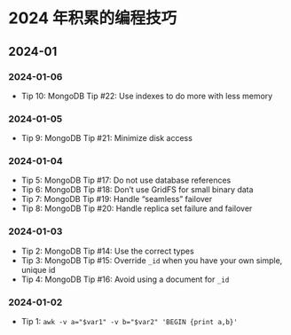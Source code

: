# 2024 年积累的编程技巧

## 2024-01

### 2024-01-06

- Tip 10: MongoDB Tip #22: Use indexes to do more with less memory

### 2024-01-05

- Tip 9: MongoDB Tip #21: Minimize disk access

### 2024-01-04

- Tip 5: MongoDB Tip #17: Do not use database references
- Tip 6: MongoDB Tip #18: Don’t use GridFS for small binary data
- Tip 7: MongoDB Tip #19: Handle “seamless” failover
- Tip 8: MongoDB Tip #20: Handle replica set failure and failover

### 2024-01-03

- Tip 2: MongoDB Tip #14: Use the correct types
- Tip 3: MongoDB Tip #15: Override `_id` when you have your own simple, unique id
- Tip 4: MongoDB Tip #16: Avoid using a document for `_id`

### 2024-01-02

- Tip 1: `awk -v a="$var1" -v b="$var2" 'BEGIN {print a,b}'`
